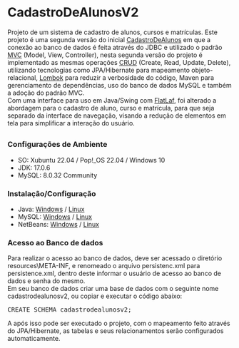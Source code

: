 # CadastroDeAlunosV2

Projeto de um sistema de cadastro de alunos, cursos e matrículas. Este projeto é uma segunda versão do inicial [CadastroDeAlunos](https://github.com/sbarbosadiego/CadastroDeAlunos) em que a conexão ao banco de dados é feita através do JDBC e utilizado o padrão [MVC](https://pt.wikipedia.org/wiki/MVC) (Model, View, Controller), nesta segunda versão do projeto é implementado as mesmas operações [CRUD](https://pt.wikipedia.org/wiki/CRUD) (Create, Read, Update, Delete), utilizando tecnologias como JPA/Hibernate para mapeamento objeto-relacional, [Lombok](https://projectlombok.org/) para reduzir a verbosidade do código, Maven para gerenciamento de dependências, uso do banco de dados MySQL e também a adoção do padrão MVC.  
Com uma interface para uso em Java/Swing com [FlatLaf](https://www.formdev.com/flatlaf/), foi alterado a abordagem para o cadastro de aluno, curso e matrícula, para que seja separado da interface de navegação, visando a redução de elementos em tela para simplificar a interação do usuário.

##
### Configurações de Ambiente
- SO: Xubuntu 22.04 / Pop!_OS 22.04 / Windows 10
- JDK: 17.0.6
- MySQL: 8.0.32 Community

### Instalação/Configuração
- Java: [Windows](https://www.youtube.com/watch?v=QekeJBShCy4) / [Linux](https://www.youtube.com/watch?v=Kn87QF1mEcY")
- MySQL: [Windows](https://www.youtube.com/watch?v=DKMrVxtJyUk) / [Linux](https://youtu.be/CBK7c1xp-zI")
- NetBeans: [Windows](https://www.youtube.com/watch?v=dmnerOpFj1E) / [Linux](https://www.youtube.com/watch?v=SiPJcbrW9K8")

### Acesso ao Banco de dados
Para realizar o acesso ao banco de dados, deve ser acessado o diretório resources\META-INF, e renomeado o arquivo persistenc.xml para persistence.xml, dentro deste informar o usuário de acesso ao banco de dados e senha do mesmo.  
Em seu banco de dados criar uma base de dados com o seguinte nome cadastrodealunosv2, ou copiar e executar o código abaixo:
<pre>
CREATE SCHEMA cadastrodealunosv2;
</pre>
A após isso pode ser executado o projeto, com o mapeamento feito através do JPA/Hibernate, as tabelas e seus relacionamentos serão configurados automaticamente.